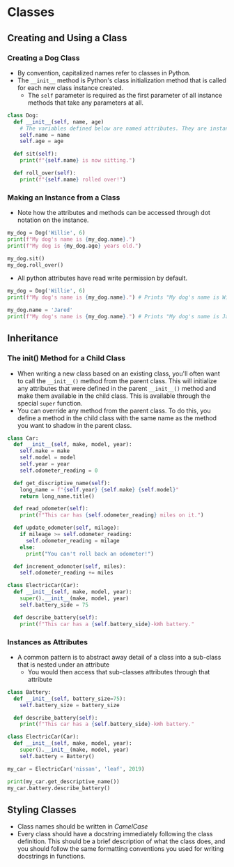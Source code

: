 # Classes
## Creating and Using a Class
### Creating a Dog Class
- By convention, capitalized names refer to classes in Python.
- The `__init__` method is Python's class initialization method that is called for each new class instance created.
  - The `self` parameter is required as the first parameter of all instance methods that take any parameters at all.

```python
class Dog:
  def __init__(self, name, age)
    # The variables defined below are named attributes. They are instance variables that are available to each method call.
	self.name = name
	self.age = age

  def sit(self):
	print(f"{self.name} is now sitting.")

  def roll_over(self):
	print(f"{self.name} rolled over!")
```
### Making an Instance from a Class
- Note how the attributes and methods can be accessed through dot notation on the instance.
```python
my_dog = Dog('Willie', 6)
print(f"My dog's name is {my_dog.name}.")
print(f"My dog is {my_dog.age} years old.")

my_dog.sit()
my_dog.roll_over()
```

- All python attributes have read write permission by default.
```python
my_dog = Dog('Willie', 6)
print(f"My dog's name is {my_dog.name}.") # Prints "My dog's name is Willie."

my_dog.name = 'Jared'
print(f"My dog's name is {my_dog.name}.") # Prints "My dog's name is Jared."
```

## Inheritance
### The __init__() Method for a Child Class
- When writing a new class based on an existing class, you'll often want to call the `__init__()` method from the parent class. This will initialize any attributes that were defined in the parent `__init__()` method and make them available in the child class. This is available through the special `super` function.
- You can override any method from the parent class. To do this, you define a method in the child class with the same name as the method you want to shadow in the parent class.

```python
class Car:
  def __init__(self, make, model, year):
	self.make = make
	self.model = model
	self.year = year
	self.odometer_reading = 0

  def get_discriptive_name(self):
	long_name = f"{self.year} {self.make} {self.model}"
	return long_name.title()

  def read_odometer(self):
	print(f"This car has {self.odometer_reading} miles on it.")

  def update_odometer(self, milage):
	if mileage >= self.odometer_reading:
	  self.odometer_reading = milage
	else:
	  print("You can't roll back an odometer!")

  def increment_odomoter(self, miles):
	self.odometer_reading += miles

class ElectricCar(Car):
  def __init__(self, make, model, year):
	super().__init__(make, model, year)
	self.battery_side = 75

  def describe_battery(self):
	print(f"This car has a {self.battery_side}-kWh battery."
```

### Instances as Attributes
- A common pattern is to abstract away detail of a class into a sub-class that is nested under an attribute
  - You would then access that sub-classes attributes through that attribute

```python
class Battery:
  def __init__(self, battery_size=75):
	self.battery_size = battery_size

  def describe_battery(self):
	print(f"This car has a {self.battery_side}-kWh battery."

class ElectricCar(Car):
  def __init__(self, make, model, year):
	super().__init__(make, model, year)
	self.battery = Battery()

my_car = ElectricCar('nissan', 'leaf', 2019)

print(my_car.get_descriptive_name())
my_car.battery.describe_battery()
```

## Styling Classes
- Class names should be written in _CamelCase_
- Every class should have a docstring immediately following the class definition. This should be a brief description of what the class does, and you should follow the same formatting conventions you used for writing docstrings in functions.

